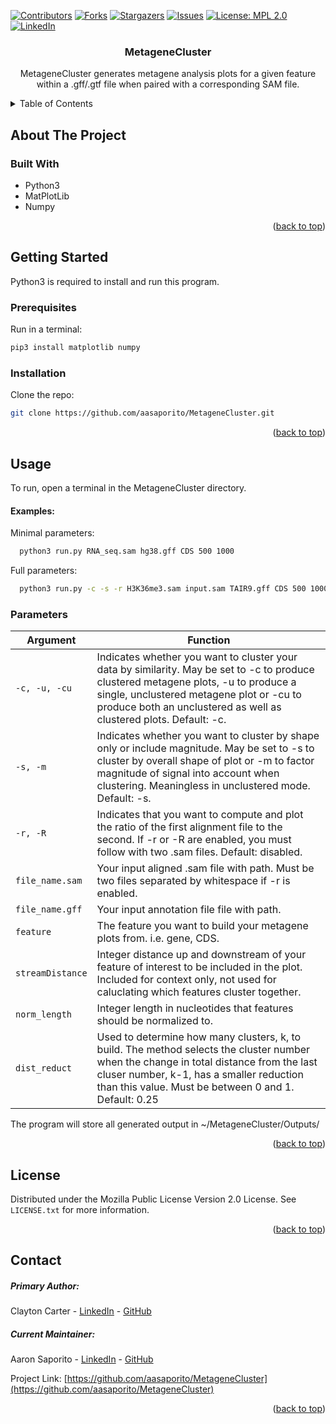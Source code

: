 <a name="readme-top"></a>
[![Contributors][contributors-shield]][contributors-url]
[![Forks][forks-shield]][forks-url]
[![Stargazers][stars-shield]][stars-url]
[![Issues][issues-shield]][issues-url]
[![License: MPL 2.0][license-shield]][license-url]
[![LinkedIn][linkedin-shield]][linkedin-url]


<h3 align="center">MetageneCluster</h3>

  <p align="center">
    MetageneCluster generates metagene analysis plots for a given feature within a .gff/.gtf file when paired with a corresponding SAM file.
    <br />
  </p>
</div>



<!-- TABLE OF CONTENTS -->
<details>
  <summary>Table of Contents</summary>
  <ol>
    <li>
      <a href="#about-the-project">About The Project</a>
      <ul>
        <li><a href="#built-with">Built With</a></li>
      </ul>
    </li>
    <li>
      <a href="#getting-started">Getting Started</a>
      <ul>
        <li><a href="#prerequisites">Prerequisites</a></li>
        <li><a href="#installation">Installation</a></li>
      </ul>
    </li>
    <li><a href="#usage">Usage</a></li>
    <li><a href="#license">License</a></li>
    <li><a href="#contact">Contact</a></li>
  </ol>
</details>



<!-- ABOUT THE PROJECT -->
## About The Project


### Built With

* Python3
* MatPlotLib
* Numpy

<p align="right">(<a href="#readme-top">back to top</a>)</p>



<!-- GETTING STARTED -->
## Getting Started

Python3 is required to install and run this program.

### Prerequisites

Run in a terminal:
  ```sh
  pip3 install matplotlib numpy
  ```

### Installation

Clone the repo:
  ```sh
  git clone https://github.com/aasaporito/MetageneCluster.git
  ```

<p align="right">(<a href="#readme-top">back to top</a>)</p>



<!-- USAGE EXAMPLES -->
## Usage

To run, open a terminal in the MetageneCluster directory.

#### Examples:
Minimal parameters:
  ```sh
    python3 run.py RNA_seq.sam hg38.gff CDS 500 1000
  ```
Full parameters:
  ```sh
    python3 run.py -c -s -r H3K36me3.sam input.sam TAIR9.gff CDS 500 1000 0.25
  ```

### Parameters
| Argument | Function |
| -------------------------------------------------| ------------------------------------------------- |
| `-c, -u, -cu` | Indicates whether you want to cluster your data by similarity. May be set to -c to produce clustered metagene plots, -u to produce a single, unclustered metagene plot or -cu to produce both an unclustered as well as clustered plots.  Default: -c. |
| `-s, -m` | Indicates whether you want to cluster by shape only or include magnitude.  May be set to -s to cluster by overall shape of plot or -m to factor magnitude of signal into account when clustering.  Meaningless in unclustered mode.  Default: -s. |
| `-r, -R` | Indicates that you want to compute and plot the ratio of the first alignment file to the second.  If -r or -R are enabled, you must follow with two .sam files.  Default: disabled. |
| `file_name.sam` | Your input aligned .sam file with path.  Must be two files separated by whitespace if -r is enabled. |
| `file_name.gff` | Your input annotation file file with path. |
| `feature` | The feature you want to build your metagene plots from.  i.e. gene, CDS. |
| `streamDistance` | Integer distance up and downstream of your feature of interest to be included in the plot.  Included for context only, not used for caluclating which features cluster together. |
| `norm_length` | Integer length in nucleotides that features should be normalized to.  |
| `dist_reduct` | Used to determine how many clusters, k, to build.  The method selects the cluster number when the change in total distance from the last cluser number, k-1, has a smaller reduction than this value.  Must be between 0 and 1.  Default: 0.25 |

The program will store all generated output in ~/MetageneCluster/Outputs/


<p align="right">(<a href="#readme-top">back to top</a>)</p>


<!-- LICENSE -->
## License

Distributed under the Mozilla Public License Version 2.0 License. See `LICENSE.txt` for more information.

<p align="right">(<a href="#readme-top">back to top</a>)</p>



<!-- CONTACT -->
## Contact
##### Primary Author: 
Clayton Carter - [LinkedIn](https://www.linkedin.com/in/clayton-carter-51b393210) - [GitHub](https://github.com/ccarter11)

##### Current Maintainer: 
Aaron Saporito - [LinkedIn](https://www.linkedin.com/in/aaron-saporito) - [GitHub](https://github.com/aasaporito)



Project Link: [https://github.com/aasaporito/MetageneCluster](https://github.com/aasaporito/MetageneCluster)

<p align="right">(<a href="#readme-top">back to top</a>)</p>



<!-- MARKDOWN LINKS & IMAGES -->
<!-- https://www.markdownguide.org/basic-syntax/#reference-style-links -->
[contributors-shield]: https://img.shields.io/github/contributors/aasaporito/MetageneCluster.svg?style=flat-square
[contributors-url]: https://github.com/aasaporito/MetageneCluster/graphs/contributors
[forks-shield]: https://img.shields.io/github/forks/aasaporito/MetageneCluster.svg?style=flat-square
[forks-url]: https://github.com/aasaporito/MetageneCluster/network/members
[stars-shield]: https://img.shields.io/github/stars/aasaporito/MetageneCluster.svg?style=flat-square
[stars-url]: https://github.com/aasaporito/MetageneCluster/stargazers
[issues-shield]: https://img.shields.io/github/issues/aasaporito/MetageneCluster.svg?style=flat-square
[issues-url]: https://github.com/aasaporito/MetageneCluster/issues
[license-shield]: https://img.shields.io/badge/License-MPL_2.0-brightgreen.svg?style=flat-square
[license-url]: https://github.com/aasaporito/MetageneCluster/blob/master/LICENSE.txt
[linkedin-shield]: https://img.shields.io/badge/-LinkedIn-black.svg?style=flat-square&logo=linkedin&color=blue
[linkedin-url]: https://linkedin.com/in/aaron-saporito
